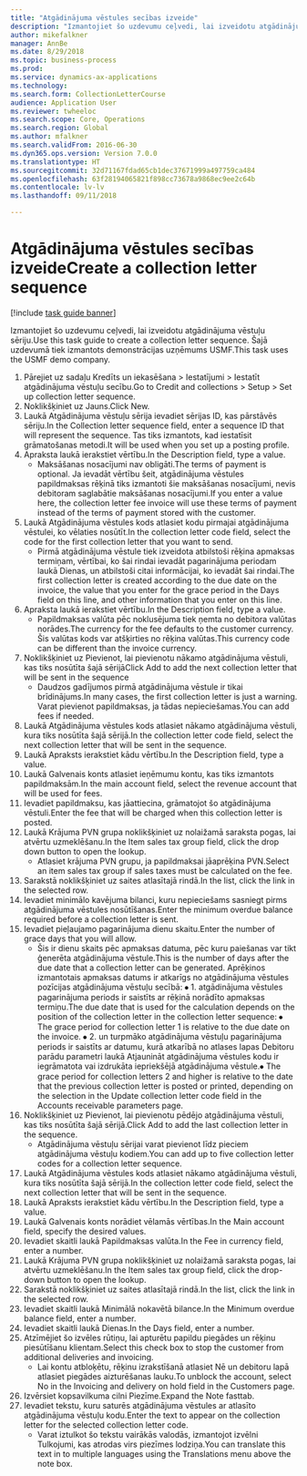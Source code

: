 ```yaml
--- 
title: "Atgādinājuma vēstules secības izveide"
description: "Izmantojiet šo uzdevumu ceļvedi, lai izveidotu atgādinājuma vēstuļu sēriju."
author: mikefalkner
manager: AnnBe
ms.date: 8/29/2018
ms.topic: business-process
ms.prod: 
ms.service: dynamics-ax-applications
ms.technology: 
ms.search.form: CollectionLetterCourse
audience: Application User
ms.reviewer: twheeloc
ms.search.scope: Core, Operations
ms.search.region: Global
ms.author: mfalkner
ms.search.validFrom: 2016-06-30
ms.dyn365.ops.version: Version 7.0.0
ms.translationtype: HT
ms.sourcegitcommit: 32d71167fdad65cb1dec37671999a497759ca484
ms.openlocfilehash: 63f28194065821f898cc73678a9868ec9ee2c64b
ms.contentlocale: lv-lv
ms.lasthandoff: 09/11/2018

---
```

# <a name="create-a-collection-letter-sequence"></a><span data-ttu-id="7f42d-103">Atgādinājuma vēstules secības izveide</span><span class="sxs-lookup"><span data-stu-id="7f42d-103">Create a collection letter sequence</span></span>

[!include [task guide banner](../../includes/task-guide-banner.md)]

<span data-ttu-id="7f42d-104">Izmantojiet šo uzdevumu ceļvedi, lai izveidotu atgādinājuma vēstuļu sēriju.</span><span class="sxs-lookup"><span data-stu-id="7f42d-104">Use this task guide to create a collection letter sequence.</span></span> <span data-ttu-id="7f42d-105">Šajā uzdevumā tiek izmantots demonstrācijas uzņēmums USMF.</span><span class="sxs-lookup"><span data-stu-id="7f42d-105">This task uses the USMF demo company.</span></span>

1. <span data-ttu-id="7f42d-106">Pārejiet uz sadaļu Kredīts un iekasēšana > Iestatījumi > Iestatīt atgādinājuma vēstuļu secību.</span><span class="sxs-lookup"><span data-stu-id="7f42d-106">Go to Credit and collections > Setup > Set up collection letter sequence.</span></span>
2. <span data-ttu-id="7f42d-107">Noklikšķiniet uz Jauns.</span><span class="sxs-lookup"><span data-stu-id="7f42d-107">Click New.</span></span>
3. <span data-ttu-id="7f42d-108">Laukā Atgādinājuma vēstuļu sērija ievadiet sērijas ID, kas pārstāvēs sēriju.</span><span class="sxs-lookup"><span data-stu-id="7f42d-108">In the Collection letter sequence field, enter a sequence ID that will represent the sequence.</span></span> <span data-ttu-id="7f42d-109">Tas tiks izmantots, kad iestatīsit grāmatošanas metodi.</span><span class="sxs-lookup"><span data-stu-id="7f42d-109">It will be used when you set up a posting profile.</span></span>
4. <span data-ttu-id="7f42d-110">Apraksta laukā ierakstiet vērtību.</span><span class="sxs-lookup"><span data-stu-id="7f42d-110">In the Description field, type a value.</span></span>
    * <span data-ttu-id="7f42d-111">Maksāšanas nosacījumi nav obligāti.</span><span class="sxs-lookup"><span data-stu-id="7f42d-111">The terms of payment is optional.</span></span> <span data-ttu-id="7f42d-112">Ja ievadāt vērtību šeit, atgādinājuma vēstules papildmaksas rēķinā tiks izmantoti šie maksāšanas nosacījumi, nevis debitoram saglabātie maksāšanas nosacījumi.</span><span class="sxs-lookup"><span data-stu-id="7f42d-112">If you enter a value here, the collection letter fee invoice will use these terms of payment instead of the terms of payment stored with the customer.</span></span>  
5. <span data-ttu-id="7f42d-113">Laukā Atgādinājuma vēstules kods atlasiet kodu pirmajai atgādinājuma vēstulei, ko vēlaties nosūtīt.</span><span class="sxs-lookup"><span data-stu-id="7f42d-113">In the collection letter code field, select the code for the first collection letter that you want to send.</span></span>
    * <span data-ttu-id="7f42d-114">Pirmā atgādinājuma vēstule tiek izveidota atbilstoši rēķina apmaksas termiņam, vērtībai, ko šai rindai ievadāt pagarinājuma periodam laukā Dienas, un atbilstoši citai informācijai, ko ievadāt šai rindai.</span><span class="sxs-lookup"><span data-stu-id="7f42d-114">The first collection letter is created according to the due date on the invoice, the value that you enter for the grace period in the Days field on this line, and other information that you enter on this line.</span></span>  
6. <span data-ttu-id="7f42d-115">Apraksta laukā ierakstiet vērtību.</span><span class="sxs-lookup"><span data-stu-id="7f42d-115">In the Description field, type a value.</span></span>
    * <span data-ttu-id="7f42d-116">Papildmaksas valūta pēc noklusējuma tiek ņemta no debitora valūtas norādes.</span><span class="sxs-lookup"><span data-stu-id="7f42d-116">The currency for the fee defaults to the customer currency.</span></span> <span data-ttu-id="7f42d-117">Šis valūtas kods var atšķirties no rēķina valūtas.</span><span class="sxs-lookup"><span data-stu-id="7f42d-117">This currency code can be different than the invoice currency.</span></span>  
7. <span data-ttu-id="7f42d-118">Noklikšķiniet uz Pievienot, lai pievienotu nākamo atgādinājuma vēstuli, kas tiks nosūtīta šajā sērijā</span><span class="sxs-lookup"><span data-stu-id="7f42d-118">Click Add to add the next collection letter that will be sent in the sequence</span></span>
    * <span data-ttu-id="7f42d-119">Daudzos gadījumos pirmā atgādinājuma vēstule ir tikai brīdinājums.</span><span class="sxs-lookup"><span data-stu-id="7f42d-119">In many cases, the first collection letter is just a warning.</span></span> <span data-ttu-id="7f42d-120">Varat pievienot papildmaksas, ja tādas nepieciešamas.</span><span class="sxs-lookup"><span data-stu-id="7f42d-120">You can add fees if needed.</span></span>  
8. <span data-ttu-id="7f42d-121">Laukā Atgādinājuma vēstules kods atlasiet nākamo atgādinājuma vēstuli, kura tiks nosūtīta šajā sērijā.</span><span class="sxs-lookup"><span data-stu-id="7f42d-121">In the collection letter code field, select the next collection letter that will be sent in the sequence.</span></span>
9. <span data-ttu-id="7f42d-122">Laukā Apraksts ierakstiet kādu vērtību.</span><span class="sxs-lookup"><span data-stu-id="7f42d-122">In the Description field, type a value.</span></span>
10. <span data-ttu-id="7f42d-123">Laukā Galvenais konts atlasiet ieņēmumu kontu, kas tiks izmantots papildmaksām.</span><span class="sxs-lookup"><span data-stu-id="7f42d-123">In the main account field, select the revenue account that will be used for fees.</span></span>
11. <span data-ttu-id="7f42d-124">Ievadiet papildmaksu, kas jāattiecina, grāmatojot šo atgādinājuma vēstuli.</span><span class="sxs-lookup"><span data-stu-id="7f42d-124">Enter the fee that will be charged when this collection letter is posted.</span></span>
12. <span data-ttu-id="7f42d-125">Laukā Krājuma PVN grupa noklikšķiniet uz nolaižamā saraksta pogas, lai atvērtu uzmeklēšanu.</span><span class="sxs-lookup"><span data-stu-id="7f42d-125">In the Item sales tax group field, click the drop down button to open the lookup.</span></span>
    * <span data-ttu-id="7f42d-126">Atlasiet krājuma PVN grupu, ja papildmaksai jāaprēķina PVN.</span><span class="sxs-lookup"><span data-stu-id="7f42d-126">Select an item sales tax group if sales taxes must be calculated on the fee.</span></span>  
13. <span data-ttu-id="7f42d-127">Sarakstā noklikšķiniet uz saites atlasītajā rindā.</span><span class="sxs-lookup"><span data-stu-id="7f42d-127">In the list, click the link in the selected row.</span></span>
14. <span data-ttu-id="7f42d-128">Ievadiet minimālo kavējuma bilanci, kuru nepieciešams sasniegt pirms atgādinājuma vēstules nosūtīšanas.</span><span class="sxs-lookup"><span data-stu-id="7f42d-128">Enter the minimum overdue balance required before a collection letter is sent.</span></span>
15. <span data-ttu-id="7f42d-129">Ievadiet pieļaujamo pagarinājuma dienu skaitu.</span><span class="sxs-lookup"><span data-stu-id="7f42d-129">Enter the number of grace days that you will allow.</span></span>
    * <span data-ttu-id="7f42d-130">Šis ir dienu skaits pēc apmaksas datuma, pēc kuru paiešanas var tikt ģenerēta atgādinājuma vēstule.</span><span class="sxs-lookup"><span data-stu-id="7f42d-130">This is the number of days after the due date that a collection letter can be generated.</span></span> <span data-ttu-id="7f42d-131">Aprēķinos izmantotais apmaksas datums ir atkarīgs no atgādinājuma vēstules pozīcijas atgādinājuma vēstuļu secībā: ⦁ 1. atgādinājuma vēstules pagarinājuma periods ir saistīts ar rēķinā norādīto apmaksas termiņu.</span><span class="sxs-lookup"><span data-stu-id="7f42d-131">The due date that is used for the calculation depends on the position of the collection letter in the collection letter sequence:   ⦁    The grace period for collection letter 1 is relative to the due date on the invoice.</span></span>  <span data-ttu-id="7f42d-132">⦁ 2. un turpmāko atgādinājuma vēstuļu pagarinājuma periods ir saistīts ar datumu, kurā atkarībā no atlases lapas Debitoru parādu parametri laukā Atjaunināt atgādinājuma vēstules kodu ir iegrāmatota vai izdrukāta iepriekšējā atgādinājuma vēstule.</span><span class="sxs-lookup"><span data-stu-id="7f42d-132">⦁ The grace period for collection letters 2 and higher is relative to the date that the previous collection letter is posted or printed, depending on the selection in the Update collection letter code field in the Accounts receivable parameters page.</span></span>  
16. <span data-ttu-id="7f42d-133">Noklikšķiniet uz Pievienot, lai pievienotu pēdējo atgādinājuma vēstuli, kas tiks nosūtīta šajā sērijā.</span><span class="sxs-lookup"><span data-stu-id="7f42d-133">Click Add to add the last collection letter in the sequence.</span></span>
    * <span data-ttu-id="7f42d-134">Atgādinājuma vēstuļu sērijai varat pievienot līdz pieciem atgādinājuma vēstuļu kodiem.</span><span class="sxs-lookup"><span data-stu-id="7f42d-134">You can add up to five collection letter codes for a collection letter sequence.</span></span>  
17. <span data-ttu-id="7f42d-135">Laukā Atgādinājuma vēstules kods atlasiet nākamo atgādinājuma vēstuli, kura tiks nosūtīta šajā sērijā.</span><span class="sxs-lookup"><span data-stu-id="7f42d-135">In the collection letter code field, select the next collection letter that will be sent in the sequence.</span></span>
18. <span data-ttu-id="7f42d-136">Laukā Apraksts ierakstiet kādu vērtību.</span><span class="sxs-lookup"><span data-stu-id="7f42d-136">In the Description field, type a value.</span></span>
19. <span data-ttu-id="7f42d-137">Laukā Galvenais konts norādiet vēlamās vērtības.</span><span class="sxs-lookup"><span data-stu-id="7f42d-137">In the Main account field, specify the desired values.</span></span>
20. <span data-ttu-id="7f42d-138">Ievadiet skaitli laukā Papildmaksas valūta.</span><span class="sxs-lookup"><span data-stu-id="7f42d-138">In the Fee in currency field, enter a number.</span></span>
21. <span data-ttu-id="7f42d-139">Laukā Krājuma PVN grupa noklikšķiniet uz nolaižamā saraksta pogas, lai atvērtu uzmeklēšanu.</span><span class="sxs-lookup"><span data-stu-id="7f42d-139">In the Item sales tax group field, click the drop-down button to open the lookup.</span></span>
22. <span data-ttu-id="7f42d-140">Sarakstā noklikšķiniet uz saites atlasītajā rindā.</span><span class="sxs-lookup"><span data-stu-id="7f42d-140">In the list, click the link in the selected row.</span></span>
23. <span data-ttu-id="7f42d-141">Ievadiet skaitli laukā Minimālā nokavētā bilance.</span><span class="sxs-lookup"><span data-stu-id="7f42d-141">In the Minimum overdue balance field, enter a number.</span></span>
24. <span data-ttu-id="7f42d-142">Ievadiet skaitli laukā Dienas.</span><span class="sxs-lookup"><span data-stu-id="7f42d-142">In the Days field, enter a number.</span></span>
25. <span data-ttu-id="7f42d-143">Atzīmējiet šo izvēles rūtiņu, lai apturētu papildu piegādes un rēķinu piesūtīšanu klientam.</span><span class="sxs-lookup"><span data-stu-id="7f42d-143">Select this check box to stop the customer from additional deliveries and invoicing.</span></span>
    * <span data-ttu-id="7f42d-144">Lai kontu atbloķētu, rēķinu izrakstīšanā atlasiet Nē un debitoru lapā atlasiet piegādes aizturēšanas lauku.</span><span class="sxs-lookup"><span data-stu-id="7f42d-144">To unblock the account, select No in the Invoicing and delivery on hold field in the Customers page.</span></span>  
26. <span data-ttu-id="7f42d-145">Izvērsiet kopsavilkuma cilni Piezīme.</span><span class="sxs-lookup"><span data-stu-id="7f42d-145">Expand the Note fasttab.</span></span>
27. <span data-ttu-id="7f42d-146">Ievadiet tekstu, kuru saturēs atgādinājuma vēstules ar atlasīto atgādinājuma vēstuļu kodu.</span><span class="sxs-lookup"><span data-stu-id="7f42d-146">Enter the text to appear on the collection letter for the selected collection letter code.</span></span>
    * <span data-ttu-id="7f42d-147">Varat iztulkot šo tekstu vairākās valodās, izmantojot izvēlni Tulkojumi, kas atrodas virs piezīmes lodziņa.</span><span class="sxs-lookup"><span data-stu-id="7f42d-147">You can translate this text in to multiple languages using the Translations menu above the note box.</span></span>  


